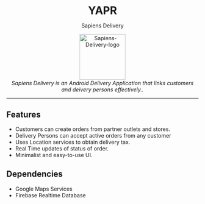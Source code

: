 <div align="center"><h1 style="margin-bottom:0">YAPR</h1>
  <p>Sapiens Delivery</p></div>

<p align="center">
  <img src="./resources/icons/256x256.png" alt="Sapiens-Delivery-logo" width="120px" height="120px"/>
  <br>
  <i>Sapiens Delivery is an Android Delivery Application that links customers and deivery persons effectively..</i>
  <br>
</p>
<hr>

## Features

* Customers can create orders from partner outlets and stores.
* Delivery Persons can accept active orders from any customer
* Uses Location services to obtain delivery tax.
* Real Time updates of status of order.
* Minimalist and easy-to-use UI.

## Dependencies

* Google Maps Services
* Firebase Realtime Database
